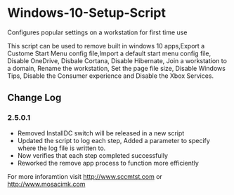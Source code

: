 # Windows-10-Setup-Script
Configures popular settings on a workstation for first time use 

This script can be used to remove built in windows 10 apps,Export a Custome Start Menu config file,Import a default start menu config file,
Disable OneDrive, Disbale Cortana, Disable Hibernate, Join a workstation to a domain, Rename the workstation, Set the page file size, Disable Windows Tips,
Disable the Consumer experience and Disable the Xbox Services.

## Change Log 

### 2.5.0.1

- Removed InstallDC switch will be released in a new script 
- Updated the script to log each step, Added a parameter to specify where the log file is written to. 
- Now verifies that each step completed successfully 
- Reworked the remove app process to function more efficiently 


For more inforamtion visit http://www.sccmtst.com or http://www.mosacimk.com
